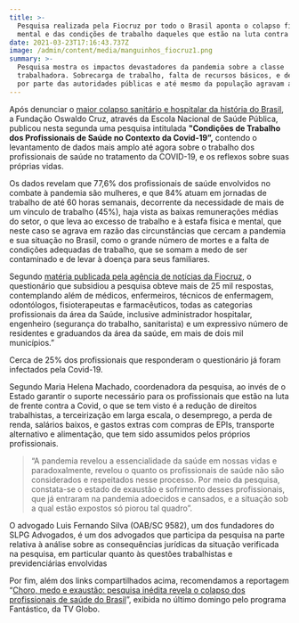 ```yaml
---
title: >-
  Pesquisa realizada pela Fiocruz por todo o Brasil aponta o colapso físico,
  mental e das condições de trabalho daqueles que estão na luta contra a COVID
date: 2021-03-23T17:16:43.737Z
image: /admin/content/media/manguinhos_fiocruz1.png
summary: >-
  Pesquisa mostra os impactos devastadores da pandemia sobre a classe
  trabalhadora. Sobrecarga de trabalho, falta de recursos básicos, e desrespeito
  por parte das autoridades públicas e até mesmo da população agravam a situação
---
```

Após denunciar o [maior colapso sanitário e hospitalar da história do Brasil](https://portal.fiocruz.br/noticia/observatorio-covid-19-aponta-maior-colapso-sanitario-e-hospitalar-da-historia-do-brasil), a Fundação Oswaldo Cruz, através da Escola Nacional de Saúde Pública, publicou nesta segunda uma pesquisa intitulada **"Condições de Trabalho dos Profissionais de Saúde no Contexto da Covid-19”,** contendo o levantamento de dados mais amplo até agora sobre o trabalho dos profissionais de saúde no tratamento da COVID-19, e os reflexos sobre suas próprias vidas. 

Os dados revelam que 77,6% dos profissionais de saúde envolvidos no combate à pandemia são mulheres, e que 84% atuam em jornadas de trabalho de até 60 horas semanais, decorrente da necessidade de mais de um vínculo de trabalho (45%), haja vista as baixas remunerações médias do setor, o que leva ao excesso de trabalho e à estafa física e mental, que neste caso se agrava em razão das circunstâncias que cercam a pandemia e sua situação no Brasil, como o grande número de mortes e a falta de condições adequadas de trabalho, que se somam a medo de ser contaminado e de levar à doença para seus familiares. 

Segundo [matéria publicada pela agência de notícias da Fiocruz](https://agencia.fiocruz.br/covid-19-estudo-avalia-condicoes-de-trabalho-na-saude), o questionário que subsidiou a pesquisa obteve mais de 25 mil respostas, contemplando além de médicos, enfermeiros, técnicos de enfermagem, odontólogos, fisioterapeutas e farmacêuticos, todas as categorias profissionais da área da Saúde, inclusive administrador hospitalar, engenheiro (segurança do trabalho, sanitarista) e um expressivo número de residentes e graduandos da área da saúde, em mais de dois mil municípios.”

Cerca de 25% dos profissionais que responderam o questionário já foram infectados pela Covid-19.

Segundo Maria Helena Machado, coordenadora da pesquisa, ao invés de o Estado garantir o suporte necessário para os profissionais que estão na luta de frente contra a Covid, o que se tem visto é a redução de direitos trabalhistas, a terceirização em larga escala, o desemprego, a perda de renda, salários baixos, e gastos extras com compras de EPIs, transporte alternativo e alimentação, que tem sido assumidos pelos próprios profissionais.

> “A pandemia revelou a essencialidade da saúde em nossas vidas e paradoxalmente, revelou o quanto os profissionais de saúde não são considerados e respeitados nesse processo. Por meio da pesquisa, constata-se o estado de exaustão e sofrimento desses profissionais, que já entraram na pandemia adoecidos e cansados, e a situação sob a qual estão expostos só piorou tal quadro”.

O advogado Luis Fernando Silva (OAB/SC 9582), um dos fundadores do SLPG Advogados, é um dos advogados que participa da pesquisa na parte relativa à análise sobre as consequências jurídicas da situação verificada na pesquisa, em particular quanto às  questões trabalhistas e previdenciárias envolvidas

Por fim, além dos links compartilhados acima, recomendamos a reportagem “[Choro, medo e exaustão: pesquisa inédita revela o colapso dos profissionais de saúde do Brasil](https://g1.globo.com/fantastico/noticia/2021/03/21/choro-medo-e-exaustao-pesquisa-inedita-revela-o-colapso-dos-profissionais-de-saude-do-brasil.ghtml)”, exibida no último domingo pelo programa Fantástico, da TV Globo.
